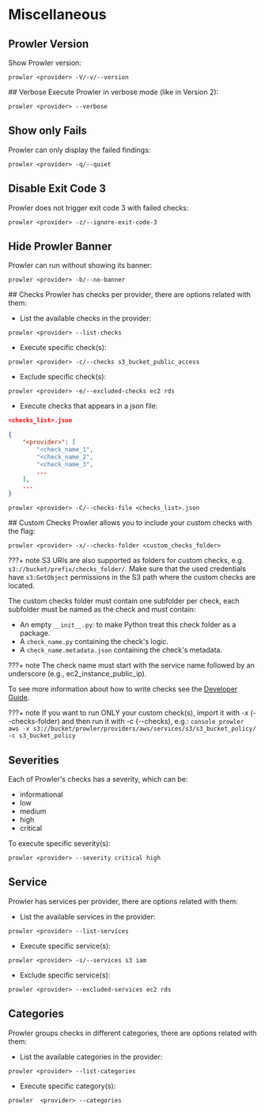# Miscellaneous
## Prowler Version
Show Prowler version:
```console
prowler <provider> -V/-v/--version
```
## Verbose
Execute Prowler in verbose mode (like in Version 2):
```console
prowler <provider> --verbose
```
## Show only Fails
Prowler can only display the failed findings:
```console
prowler <provider> -q/--quiet
```
## Disable Exit Code 3
Prowler does not trigger exit code 3 with failed checks:
```console
prowler <provider> -z/--ignore-exit-code-3
```
## Hide Prowler Banner
Prowler can run without showing its banner:
```console
prowler <provider> -b/--no-banner
```
## Checks
Prowler has checks per provider, there are options related with them:

- List the available checks in the provider:
```console
prowler <provider> --list-checks
```
- Execute specific check(s):
```console
prowler <provider> -c/--checks s3_bucket_public_access
```
- Exclude specific check(s):
```console
prowler <provider> -e/--excluded-checks ec2 rds
```
- Execute checks that appears in a json file:
```json
<checks_list>.json

{
    "<provider>": [
        "<check_name_1",
        "<check_name_2",
        "<check_name_3",
        ...
    ],
    ...
}
```
```console
prowler <provider> -C/--checks-file <checks_list>.json
```
## Custom Checks
Prowler allows you to include your custom checks with the flag:
```console
prowler <provider> -x/--checks-folder <custom_checks_folder>
```

???+ note
    S3 URIs are also supported as folders for custom checks, e.g. `s3://bucket/prefix/checks_folder/`. Make sure that the used credentials have `s3:GetObject` permissions in the S3 path where the custom checks are located.

The custom checks folder must contain one subfolder per check, each subfolder must be named as the check and must contain:

- An empty `__init__.py`: to make Python treat this check folder as a package.
- A `check_name.py` containing the check's logic.
- A `check_name.metadata.json` containing the check's metadata.

???+ note
    The check name must start with the service name followed by an underscore (e.g., ec2_instance_public_ip).

To see more information about how to write checks see the [Developer Guide](../developer-guide/checks.md#create-a-new-check-for-a-provider).

???+ note
    If you want to run ONLY your custom check(s), import it with -x (--checks-folder) and then run it with -c (--checks), e.g.:
    ```console
    prowler aws -x s3://bucket/prowler/providers/aws/services/s3/s3_bucket_policy/ -c s3_bucket_policy
    ```

## Severities
Each of Prowler's checks has a severity, which can be:
- informational
- low
- medium
- high
- critical

To execute specific severity(s):
```console
prowler <provider> --severity critical high
```

## Service
Prowler has services per provider, there are options related with them:

- List the available services in the provider:
```console
prowler <provider> --list-services
```
- Execute specific service(s):
```console
prowler <provider> -s/--services s3 iam
```
- Exclude specific service(s):
```console
prowler <provider> --excluded-services ec2 rds
```

## Categories
Prowler groups checks in different categories, there are options related with them:

- List the available categories in the provider:
```console
prowler <provider> --list-categories
```
- Execute specific category(s):
```console
prowler  <provider> --categories
```
